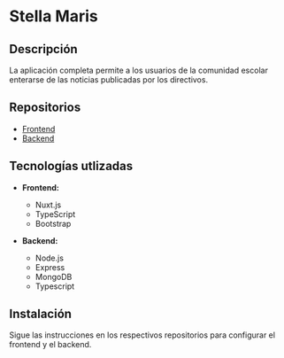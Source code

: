 # Stella Maris

## Descripción
La aplicación completa permite a los usuarios de la comunidad escolar enterarse de las noticias publicadas por los directivos.

## Repositorios
- [Frontend](https://github.com/Ulises-Saucedo/Stella-Maris/frontend)
- [Backend](https://github.com/Ulises-Saucedo/Stella-Maris/backend)

## Tecnologías utlizadas
- **Frontend:**
  - Nuxt.js
  - TypeScript
  - Bootstrap

- **Backend:**
  - Node.js
  - Express
  - MongoDB
  - Typescript

## Instalación
Sigue las instrucciones en los respectivos repositorios para configurar el frontend y el backend.
